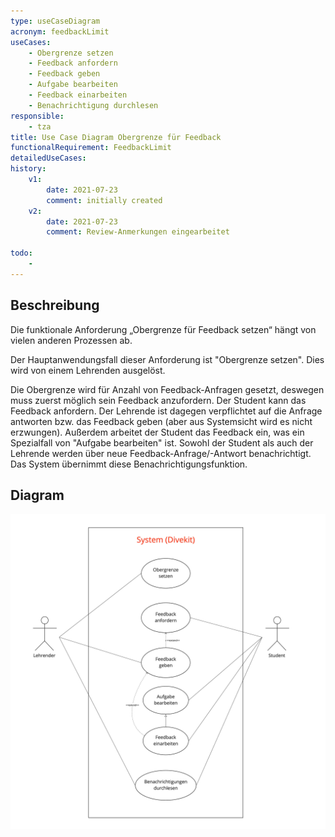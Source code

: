 ```yaml
---
type: useCaseDiagram
acronym: feedbackLimit
useCases:
    - Obergrenze setzen
    - Feedback anfordern
    - Feedback geben
    - Aufgabe bearbeiten
    - Feedback einarbeiten
    - Benachrichtigung durchlesen
responsible:
    - tza
title: Use Case Diagram Obergrenze für Feedback
functionalRequirement: FeedbackLimit
detailedUseCases:
history:
    v1:
        date: 2021-07-23
        comment: initially created
    v2:
        date: 2021-07-23
        comment: Review-Anmerkungen eingearbeitet

todo: 
    - 
---
```


## Beschreibung

Die funktionale Anforderung „Obergrenze für Feedback setzen“ hängt von vielen anderen Prozessen ab.

Der Hauptanwendungsfall dieser Anforderung ist "Obergrenze setzen". Dies wird von einem Lehrenden ausgelöst.

Die Obergrenze wird für Anzahl von Feedback-Anfragen gesetzt, deswegen muss zuerst möglich sein Feedback anzufordern.
Der Student kann das Feedback anfordern. Der Lehrende ist dagegen verpflichtet auf die Anfrage antworten bzw. das Feedback geben
(aber aus Systemsicht wird es nicht erzwungen).
Außerdem arbeitet der Student das Feedback ein, was ein Spezialfall von "Aufgabe bearbeiten" ist.
Sowohl der Student als auch der Lehrende werden über neue Feedback-Anfrage/-Antwort benachrichtigt.
Das System übernimmt diese Benachrichtigungsfunktion.

## Diagram

![useCaseDiagramUserPreferences](./diagrams/useCaseFeedbackLimit.jpg)


